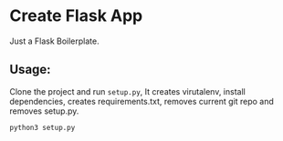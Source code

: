 # Create Flask App

Just a Flask Boilerplate.

## Usage:
Clone the project and run `setup.py`, It creates virutalenv, install dependencies, creates requirements.txt, removes current git repo and removes setup.py.

```sh
python3 setup.py
```